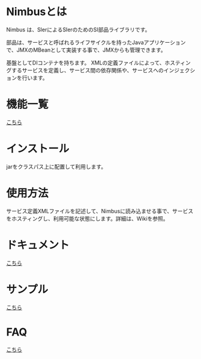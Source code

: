 # Nimbusとは

Nimbus は、SIerによるSIerのためのSI部品ライブラリです。

部品は、サービスと呼ばれるライフサイクルを持ったJavaアプリケーションで、JMXのMBeanとして実装する事で、JMXからも管理できます。

基盤としてDIコンテナを持ちます。 XMLの定義ファイルによって、ホスティングするサービスを定義し、サービス間の依存関係や、サービスへのインジェクションを行います。

# 機能一覧

[こちら](https://osdn.net/projects/nimbus/wiki/FunctionList "機能一覧")

# インストール

jarをクラスパス上に配置して利用します。

# 使用方法

サービス定義XMLファイルを記述して、Nimbusに読み込ませる事で、サービスをホスティングし、利用可能な状態にします。詳細は、Wikiを参照。

# ドキュメント

[こちら](https://nimbus-org.github.io/gh-pages/documents/index.html "ドキュメント")

# サンプル

[こちら](https://github.com/nimbus-org/nimbus-sample "Nimbusサンプル")

# FAQ

[こちら](https://osdn.net/projects/nimbus/wiki/FAQ "FAQ")

